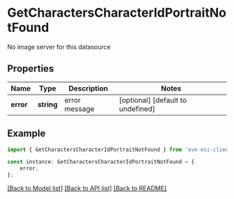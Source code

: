 # GetCharactersCharacterIdPortraitNotFound

No image server for this datasource

## Properties

Name | Type | Description | Notes
------------ | ------------- | ------------- | -------------
**error** | **string** | error message | [optional] [default to undefined]

## Example

```typescript
import { GetCharactersCharacterIdPortraitNotFound } from 'eve-esi-client-ts';

const instance: GetCharactersCharacterIdPortraitNotFound = {
    error,
};
```

[[Back to Model list]](../README.md#documentation-for-models) [[Back to API list]](../README.md#documentation-for-api-endpoints) [[Back to README]](../README.md)
